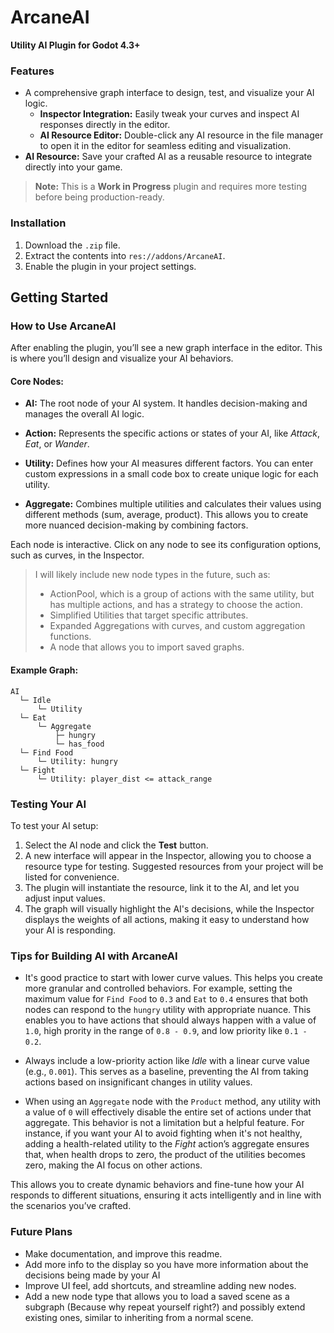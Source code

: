 # ArcaneAI
**Utility AI Plugin for Godot 4.3+**

### Features
- A comprehensive graph interface to design, test, and visualize your AI logic.
  - **Inspector Integration:** Easily tweak your curves and inspect AI responses directly in the editor.
  - **AI Resource Editor:** Double-click any AI resource in the file manager to open it in the editor for seamless editing and visualization.
- **AI Resource:** Save your crafted AI as a reusable resource to integrate directly into your game.

> **Note:**
This is a **Work in Progress** plugin and requires more testing before being production-ready.

### Installation
1. Download the `.zip` file.
2. Extract the contents into `res://addons/ArcaneAI`.
3. Enable the plugin in your project settings.

## Getting Started

### How to Use ArcaneAI
After enabling the plugin, you’ll see a new graph interface in the editor. This is where you’ll design and visualize your AI behaviors.

#### Core Nodes:
- **AI:**
  The root node of your AI system. It handles decision-making and manages the overall AI logic.

- **Action:**
  Represents the specific actions or states of your AI, like *Attack*, *Eat*, or *Wander*.

- **Utility:**
  Defines how your AI measures different factors. You can enter custom expressions in a small code box to create unique logic for each utility.

- **Aggregate:**
  Combines multiple utilities and calculates their values using different methods (sum, average, product). This allows you to create more nuanced decision-making by combining factors.

Each node is interactive. Click on any node to see its configuration options, such as curves, in the Inspector.

> I will likely include new node types in the future, such as:
> - ActionPool, which is a group of actions with the same utility, but has multiple actions, and has a strategy to choose the action.
> - Simplified Utilities that target specific attributes.
> - Expanded Aggregations with curves, and custom aggregation functions.
> - A node that allows you to import saved graphs.

#### Example Graph:

```plaintext
AI
  └─ Idle
      └─ Utility
  └─ Eat
      └─ Aggregate
          ├─ hungry
          └─ has_food
  └─ Find Food
      └─ Utility: hungry
  └─ Fight
      └─ Utility: player_dist <= attack_range
```

### Testing Your AI
To test your AI setup:
1. Select the AI node and click the **Test** button.
2. A new interface will appear in the Inspector, allowing you to choose a resource type for testing. Suggested resources from your project will be listed for convenience.
3. The plugin will instantiate the resource, link it to the AI, and let you adjust input values.
4. The graph will visually highlight the AI's decisions, while the Inspector displays the weights of all actions, making it easy to understand how your AI is responding.

### Tips for Building AI with ArcaneAI

- It's good practice to start with lower curve values. This helps you create more granular and controlled behaviors. For example, setting the maximum value for `Find Food` to `0.3` and `Eat` to `0.4` ensures that both nodes can respond to the `hungry` utility with appropriate nuance. This enables you to have actions that should always happen with a value of `1.0`, high prority in the range of `0.8 - 0.9`, and low priority like `0.1 - 0.2`.

- Always include a low-priority action like *Idle* with a linear curve value (e.g., `0.001`). This serves as a baseline, preventing the AI from taking actions based on insignificant changes in utility values.

- When using an `Aggregate` node with the `Product` method, any utility with a value of `0` will effectively disable the entire set of actions under that aggregate. This behavior is not a limitation but a helpful feature. For instance, if you want your AI to avoid fighting when it's not healthy, adding a health-related utility to the *Fight* action’s aggregate ensures that, when health drops to zero, the product of the utilities becomes zero, making the AI focus on other actions.

This allows you to create dynamic behaviors and fine-tune how your AI responds to different situations, ensuring it acts intelligently and in line with the scenarios you’ve crafted.

### Future Plans
- Make documentation, and improve this readme.
- Add more info to the display so you have more information about the decisions being made by your AI
- Improve UI feel, add shortcuts, and streamline adding new nodes.
- Add a new node type that allows you to load a saved scene as a subgraph (Because why repeat yourself right?) and possibly extend existing ones, similar to inheriting from a normal scene.
